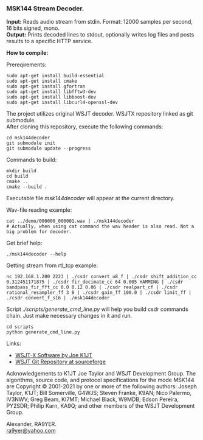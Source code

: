 ### MSK144 Stream Decoder.

**Input:** Reads audio stream from stdin. Format: 12000 samples per second, 16 bits signed, mono.  
**Output:** Prints decoded lines to stdout, optionally writes log files and posts results to a specific HTTP service.

**How to compile:**

Prereqirements:

```shell
sudo apt-get install build-essential
sudo apt-get install cmake
sudo apt-get install gfortran
sudo apt-get install libfftw3-dev
sudo apt-get install libboost-dev
sudo apt-get install libcurl4-openssl-dev

```

The project utilizes original WSJT decoder. WSJTX repository linked as git submodule.  
After cloning this repository, execute the following commands:
```shell
cd msk144decoder
git submodule init
git submodule update --progress
```

Commands to build:
```shell
mkdir build
cd build
cmake ..
cmake --build . 
```

Executable file *msk144decoder* will appear at the current directory.

Wav-file reading example:
```shell
cat ../demo/000000_000001.wav | ./msk144decoder
# Actually, when using cat command the wav header is also read. Not a big problem for decoder.
```

Get brief help:
```shell
./msk144decoder --help
```

Getting stream from rtl_tcp example:
```shell
nc 192.168.1.200 2223 | ./csdr convert_u8_f | ./csdr shift_addition_cc 0.312451171875 | ./csdr fir_decimate_cc 64 0.005 HAMMING | ./csdr bandpass_fir_fft_cc 0.0 0.12 0.06 | ./csdr realpart_cf | ./csdr rational_resampler_ff 3 8 | ./csdr gain_ff 100.0 | ./csdr limit_ff | ./csdr convert_f_s16 | ./msk144decoder
```

Script *./scripts/generate_cmd_line.py* will help you build csdr commands chain. Just make necessary changes in it and run.
```shell
cd scripts
python generate_cmd_line.py
```

Links:  
- [WSJT-X Software by Joe K1JT](https://physics.princeton.edu/pulsar/k1jt/wsjtx.html)
- [WSJT Git Repository at sourceforge](https://sourceforge.net/p/wsjt/wsjtx/ci/master/tree/)

Acknowledgements to K1JT Joe Taylor and WSJT Development Group. The algorithms, source code, and protocol specifications for the mode MSK144 are Copyright © 2001-2021 by one or more of the following authors: Joseph Taylor, K1JT; Bill Somerville, G4WJS; Steven Franke, K9AN; Nico Palermo, IV3NWV; Greg Beam, KI7MT; Michael Black, W9MDB; Edson Pereira, PY2SDR; Philip Karn, KA9Q; and other members of the WSJT Development Group.

Alexander, RA9YER.  
ra9yer@yahoo.com
